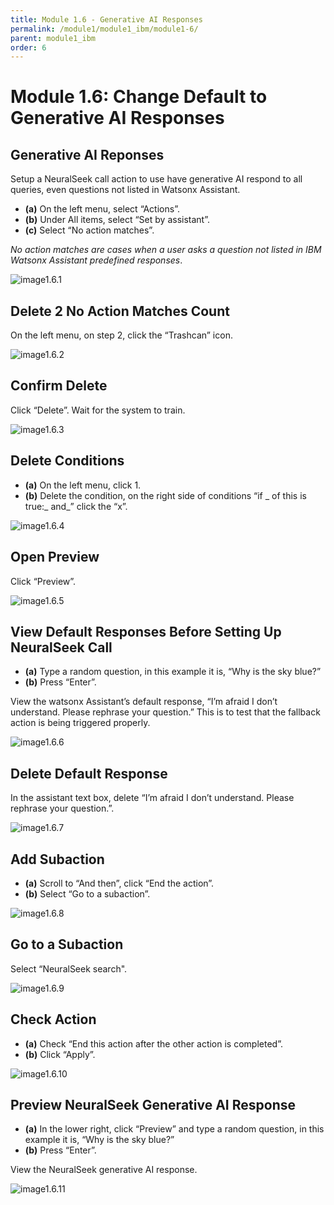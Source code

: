 ```yaml
---
title: Module 1.6 - Generative AI Responses
permalink: /module1/module1_ibm/module1-6/
parent: module1_ibm
order: 6
---
```


# Module 1.6: Change Default to Generative AI Responses

## Generative AI Reponses

Setup a NeuralSeek call action to use have generative AI respond to all queries, even questions not listed in Watsonx Assistant. 

- **(a)** On the left menu, select “Actions”.
- **(b)** Under All items, select “Set by assistant”.
- **(c)** Select “No action matches”.
  
*No action matches are cases when a user asks a question not listed in IBM Watsonx Assistant predefined responses*.

![image1.6.1](images/image1.6.1.png)

## Delete 2 No Action Matches Count

On the left menu, on step 2, click the “Trashcan” icon.

![image1.6.2](images/image1.6.2.png)

## Confirm Delete

Click “Delete”. Wait for the system to train.

![image1.6.3](images/image1.6.3.png)

## Delete Conditions

- **(a)** On the left menu, click 1.
- **(b)** Delete the condition, on the right side of conditions “if _ of this is true:_ and_” click the “x”.
 
![image1.6.4](images/image1.6.4.png)

## Open Preview

Click “Preview”.

![image1.6.5](images/image1.6.5.png)

## View Default Responses Before Setting Up NeuralSeek Call

- **(a)** Type a random question, in this example it is, “Why is the sky blue?”
- **(b)** Press “Enter”.
  
View the watsonx Assistant’s default response, “I’m afraid I don’t understand. Please rephrase your question.” This is to test that the fallback action is being triggered properly.

![image1.6.6](images/image1.6.6.png)

## Delete Default Response

In the assistant text box, delete “I’m afraid I don’t understand. Please rephrase your question.”.

![image1.6.7](images/image1.6.7.png)

## Add Subaction

- **(a)** Scroll to “And then”, click “End the action”.
- **(b)** Select “Go to a subaction”.

![image1.6.8](images/image1.6.8.png)

## Go to a Subaction

Select “NeuralSeek search".

![image1.6.9](images/image1.6.9.png)

## Check Action

- **(a)** Check “End this action after the other action is completed”.
- **(b)** Click “Apply”.

![image1.6.10](images/image1.6.10.png)

## Preview NeuralSeek Generative AI Response

- **(a)** In the lower right, click “Preview” and type a random question, in this example it is, “Why is the sky blue?”
- **(b)** Press “Enter”.

View the NeuralSeek generative AI response.

![image1.6.11](images/image1.6.11.png)
